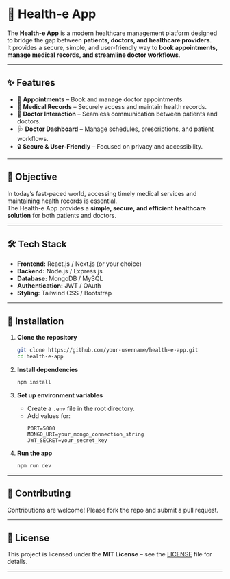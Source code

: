 # 🏥 Health-e App

The **Health-e App** is a modern healthcare management platform designed to bridge the gap between **patients, doctors, and healthcare providers**.  
It provides a secure, simple, and user-friendly way to **book appointments, manage medical records, and streamline doctor workflows**.

---

## ✨ Features
- 📅 **Appointments** – Book and manage doctor appointments.
- 📂 **Medical Records** – Securely access and maintain health records.
- 💬 **Doctor Interaction** – Seamless communication between patients and doctors.
- 🩺 **Doctor Dashboard** – Manage schedules, prescriptions, and patient workflows.
- 🔒 **Secure & User-Friendly** – Focused on privacy and accessibility.

---

## 🎯 Objective
In today’s fast-paced world, accessing timely medical services and maintaining health records is essential.  
The Health-e App provides a **simple, secure, and efficient healthcare solution** for both patients and doctors.

---

## 🛠️ Tech Stack
- **Frontend:** React.js / Next.js (or your choice)
- **Backend:** Node.js / Express.js
- **Database:** MongoDB / MySQL
- **Authentication:** JWT / OAuth
- **Styling:** Tailwind CSS / Bootstrap

---

## 🚀 Installation

1. **Clone the repository**
   ```bash
   git clone https://github.com/your-username/health-e-app.git
   cd health-e-app
   ```

2. **Install dependencies**
   ```bash
   npm install
   ```

3. **Set up environment variables**
   - Create a `.env` file in the root directory.
   - Add values for:
     ```
     PORT=5000
     MONGO_URI=your_mongo_connection_string
     JWT_SECRET=your_secret_key
     ```

4. **Run the app**
   ```bash
   npm run dev
   ```

---

## 🤝 Contributing
Contributions are welcome! Please fork the repo and submit a pull request.

---

## 📜 License
This project is licensed under the **MIT License** – see the [LICENSE](LICENSE) file for details.

---
